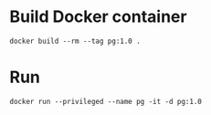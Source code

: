 # Build Docker container
```docker build --rm --tag pg:1.0 .```

# Run
```docker run --privileged --name pg -it -d pg:1.0```
